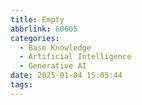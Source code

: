 ```yaml
---
title: Empty
abbrlink: 60605
categories:
  - Base Knowledge
  - Artificial Intelligence
  - Generative AI
date: 2025-01-04 15:05:44
tags:
---
```


